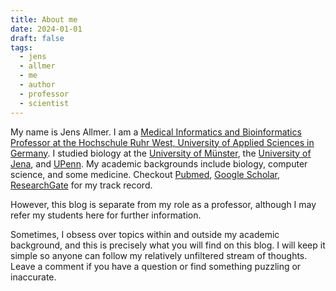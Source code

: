 ```yaml
---
title: About me
date: 2024-01-01
draft: false
tags:
  - jens
  - allmer
  - me
  - author
  - professor
  - scientist
---
```


My name is Jens Allmer. I am a [Medical Informatics and Bioinformatics Professor at the Hochschule Ruhr West, University of Applied Sciences in Germany]( https://www.hochschule-ruhr-west.de/en/personenseiten/jens-allmer). I studied biology at the [University of Münster](https://www.uni-muenster.de/en), the [University of Jena](https://www.uni-jena.de/en), and [UPenn](https://www.upenn.edu). My academic backgrounds include biology, computer science, and some medicine. Checkout [Pubmed](https://pubmed.ncbi.nlm.nih.gov/?term=allmer%2c+jens), [Google Scholar](https://scholar.google.com/citations?hl=de&user=bhfsiqeaaaaj), [ResearchGate](https://www.researchgate.net/profile/jens-allmer) for my track record.

However, this blog is separate from my role as a professor, although I may refer my students here for further information. 

Sometimes, I obsess over topics within and outside my academic background, and this is precisely what you will find on this blog. I will keep it simple so anyone can follow my relatively unfiltered stream of thoughts. Leave a comment if you have a question or find something puzzling or inaccurate.





